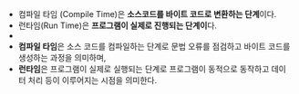- 컴파일 타임 (Compile Time)은 **소스코드를 바이트 코드로 변환하는 단계**이다.
- 런타임(Run Time)은 **프로그램이 실제로 진행되는 단계이**다.
- 
- **컴파일 타임**은 소스 코드를 컴파일하는 단계로 문법 오류를 점검하고 바이트 코드를 생성하는 과정을 의미하며,
- **런타임**은 프로그램이 실제로 실행되는 단계로 프로그램이 동적으로 동작하고 데이터 처리 등이 이루어지는 시점을 의미한다.